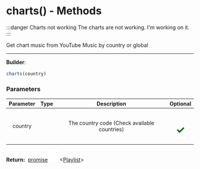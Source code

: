 <!-- This file is generated by a script. Do not edit directly -->
# charts() - Methods<Badge type="warning" text="1" />
:::danger Charts not working
The charts are not working. I'm working on it.
:::

Get chart music from YouTube Music by country or global

---
**Builder**:
````javascript
charts(country)
````

### Parameters
| Parameter | Type | Description | Optional |
| :---: | :---: | :---: | :---: |
| country |  | The country code (Check available countries) | <h1 style="color: darkgreen">✓</h1> |


<span class="flex_return">**Return:**&nbsp;
[promise![Link](/assets/img/external_link.svg)](https://developer.mozilla.org/en-US/docs/Web/JavaScript/Reference/Global_Objects/Promise)&lt;[Playlist](/documentation/class/Playlist)&gt;</span>